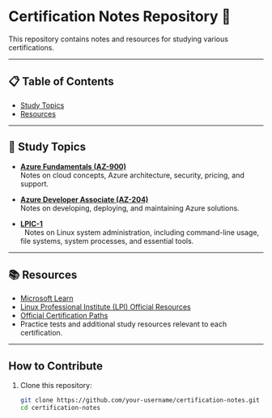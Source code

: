 # Certification Notes Repository 📘

This repository contains notes and resources for studying various certifications.

---

## 📋 Table of Contents
- [Study Topics](#study-topics)
- [Resources](#resources)

---

## 📝 Study Topics

- **[Azure Fundamentals (AZ-900)](certifications-notes/azure-fundamentals/index.md)**  
  Notes on cloud concepts, Azure architecture, security, pricing, and support.

- **[Azure Developer Associate (AZ-204)](certifications-notes/azure-developer-associate/index.md)**  
  Notes on developing, deploying, and maintaining Azure solutions.

- **[LPIC-1](certifications-notes/lpic-1/index.md)**  
  Notes on Linux system administration, including command-line usage, file systems, system processes, and essential tools.

---

## 📚 Resources

- [Microsoft Learn](https://learn.microsoft.com/)
- [Linux Professional Institute (LPI) Official Resources](https://www.lpi.org/)
- [Official Certification Paths](https://learn.microsoft.com/en-us/certifications/)
- Practice tests and additional study resources relevant to each certification.

---

## How to Contribute

1. Clone this repository:
   ```bash
   git clone https://github.com/your-username/certification-notes.git
   cd certification-notes